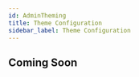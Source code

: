 ```yaml
---
id: AdminTheming
title: Theme Configuration
sidebar_label: Theme Configuration
---
```


## Coming Soon
